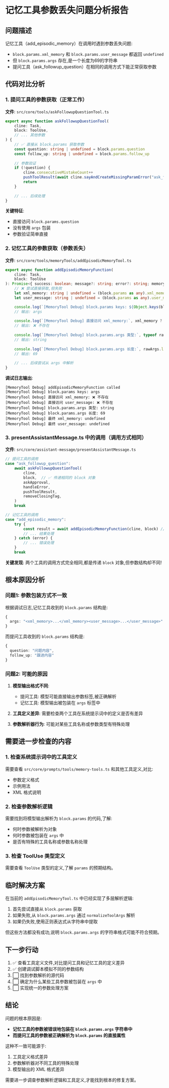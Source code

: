 # 记忆工具参数丢失问题分析报告

## 问题描述

记忆工具（add_episodic_memory）在调用时遇到参数丢失问题:
- `block.params.xml_memory` 和 `block.params.user_message` 都返回 `undefined`
- 但 `block.params.args` 存在,是一个长度为69的字符串
- 提问工具（ask_followup_question）在相同的调用方式下能正常获取参数

## 代码对比分析

### 1. 提问工具的参数获取（正常工作）

**文件**: `src/core/tools/askFollowupQuestionTool.ts`

```typescript
export async function askFollowupQuestionTool(
	cline: Task,
	block: ToolUse,
	// ... 其他参数
) {
	// ✅ 直接从 block.params 获取参数
	const question: string | undefined = block.params.question
	const follow_up: string | undefined = block.params.follow_up
	
	// 参数验证
	if (!question) {
		cline.consecutiveMistakeCount++
		pushToolResult(await cline.sayAndCreateMissingParamError("ask_followup_question", "question"))
		return
	}
	
	// ... 后续处理
}
```

**关键特征**:
- 直接访问 `block.params.question`
- 没有使用 `args` 包装
- 参数验证简单直接

### 2. 记忆工具的参数获取（参数丢失）

**文件**: `src/core/tools/memoryTools/addEpisodicMemoryTool.ts`

```typescript
export async function addEpisodicMemoryFunction(
	cline: Task,
	block: ToolUse
): Promise<{ success: boolean; message?: string; error?: string; memoryId?: string }> {
	// ❌ 尝试直接获取,但失败
	let xml_memory: string | undefined = (block.params as any).xml_memory
	let user_message: string | undefined = (block.params as any).user_message

	console.log(`[MemoryTool Debug] block.params keys: ${Object.keys(block.params || {})}`)
	// 输出: args
	
	console.log(`[MemoryTool Debug] 直接访问 xml_memory:`, xml_memory ? "✅ 存在" : "❌ 不存在")
	// 输出: ❌ 不存在
	
	console.log(`[MemoryTool Debug] block.params.args 类型:`, typeof rawArgs)
	// 输出: string
	
	console.log(`[MemoryTool Debug] block.params.args 长度:`, rawArgs.length)
	// 输出: 69
	
	// ... 后续尝试从 args 中解析
}
```

**调试日志输出**:
```
[MemoryTool Debug] addEpisodicMemoryFunction called
[MemoryTool Debug] block.params keys: args
[MemoryTool Debug] 直接访问 xml_memory: ❌ 不存在
[MemoryTool Debug] 直接访问 user_message: ❌ 不存在
[MemoryTool Debug] block.params.args 类型: string
[MemoryTool Debug] block.params.args 长度: 69
[MemoryTool Debug] 最终 xml_memory: undefined
[MemoryTool Debug] 最终 user_message: undefined
```

### 3. presentAssistantMessage.ts 中的调用（调用方式相同）

**文件**: `src/core/assistant-message/presentAssistantMessage.ts`

```typescript
// 提问工具的调用
case "ask_followup_question":
	await askFollowupQuestionTool(
		cline,
		block,  // ✅ 传递相同的 block 对象
		askApproval,
		handleError,
		pushToolResult,
		removeClosingTag,
	)
	break

// 记忆工具的调用
case "add_episodic_memory":
	try {
		const result = await addEpisodicMemoryFunction(cline, block) // ✅ 传递相同的 block 对象
		// ... 结果处理
	} catch (error) {
		// ... 错误处理
	}
	break
```

**关键发现**: 两个工具的调用方式完全相同,都是传递 `block` 对象,但参数结构却不同!

## 根本原因分析

### 问题1: 参数包装方式不一致

根据调试日志,记忆工具收到的 `block.params` 结构是:
```typescript
{
  args: "<xml_memory>...</xml_memory><user_message>...</user_message>" // 69个字符的字符串
}
```

而提问工具收到的 `block.params` 结构是:
```typescript
{
  question: "问题内容",
  follow_up: "跟进内容"
}
```

### 问题2: 可能的原因

1. **模型输出格式不同**: 
   - 提问工具: 模型可能直接输出参数标签,被正确解析
   - 记忆工具: 模型输出被包装在 `args` 标签中

2. **工具定义差异**:
   需要检查两个工具在系统提示词中的定义是否有差异

3. **参数解析器行为**:
   可能对某些工具名称或参数类型有特殊处理

## 需要进一步检查的内容

### 1. 检查系统提示词中的工具定义

需要查看 `src/core/prompts/tools/memory-tools.ts` 和其他工具定义,对比:
- 参数定义格式
- 示例用法
- XML 格式说明

### 2. 检查参数解析逻辑

需要找到将模型输出解析为 `block.params` 的代码,了解:
- 何时参数被解析为对象
- 何时参数被包装在 `args` 中
- 是否有特殊的工具名称或参数名称处理

### 3. 检查 ToolUse 类型定义

需要查看 `ToolUse` 类型的定义,了解 `params` 的预期结构。

## 临时解决方案

在当前的 `addEpisodicMemoryTool.ts` 中已经实现了多层解析逻辑:
1. 首先尝试直接从 `block.params` 获取
2. 如果失败,从 `block.params.args` 通过 `normalizeToolArgs` 解析
3. 如果仍失败,使用正则表达式从字符串中提取

但这些方法都没有成功,说明 `block.params.args` 的字符串格式可能不符合预期。

## 下一步行动

1. ✅ 查看工具定义文件,对比提问工具和记忆工具的定义差异
2. ✅ 创建调试脚本模拟不同的参数结构
3. ⬜ 找到参数解析的源代码
4. ⬜ 确定为什么某些工具参数被包装在 `args` 中
5. ⬜ 实现统一的参数处理方案

## 结论

问题的根本原因是:
- **记忆工具的参数被错误地包装在 `block.params.args` 字符串中**
- **而提问工具的参数被正确解析为 `block.params` 的直接属性**

这种不一致可能源于:
1. 工具定义格式差异
2. 参数解析器对不同工具的特殊处理
3. 模型输出的 XML 格式差异

需要进一步调查参数解析逻辑和工具定义,才能找到根本的修复方案。
